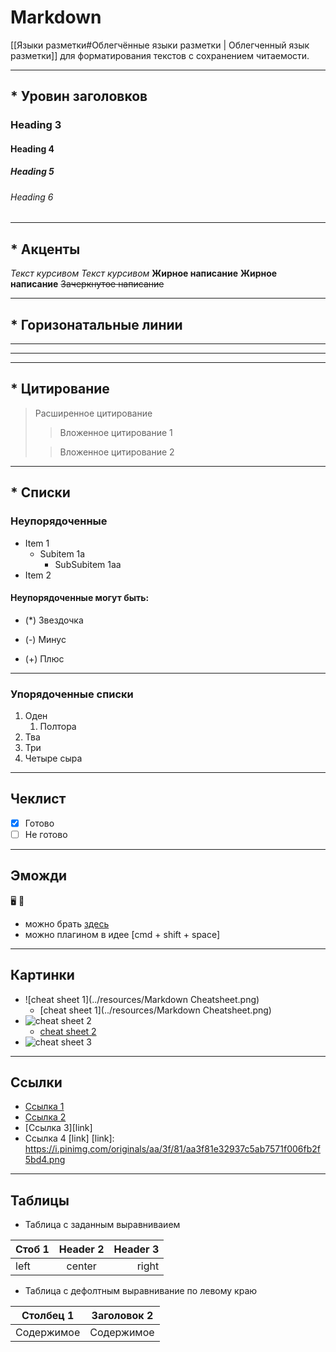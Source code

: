 # Markdown

[[Языки разметки#Облегчённые языки разметки | Облегченный язык разметки]] для форматирования текстов с сохранением
читаемости.

---

##       * Уровин заголовков

### Heading 3

#### Heading 4

##### Heading 5

###### Heading 6
---

##       * Акценты

*Текст курсивом*
_Текст курсивом_
**Жирное написание**
__Жирное написание__
~~Зачеркнутое написание~~

---

##       * Горизонатальные линии

*** 
___
---

##       * Цитирование

> Расширенное цитирование
>> Вложенное цитирование 1
>
>> Вложенное цитирование 2
---

##       * Списки

### Неупорядоченные

* Item 1
    * Subitem 1a
        * SubSubitem 1aa
* Item 2

#### Неупорядоченные могут быть:

* (*) Звездочка

- (-) Минус

+ (+) Плюс

---

### Упорядоченные списки

1. Оден
    1. Полтора
2. Тва
3. Три
4. Четыре сыра

---

## Чеклист

- [x] Готово
- [ ] Не готово

---

## Эможди

🖥 🚆

* можно брать [здесь](https://www.webfx.com/tools/emoji-cheat-sheet/)
* можно плагином в идее [cmd + shift + space]

---

## Картинки

* ![cheat sheet 1](../resources/Markdown Cheatsheet.png)
    * [cheat sheet 1](../resources/Markdown Cheatsheet.png)
* ![cheat sheet 2](https://media.cheatography.com/storage/thumb/lucbpz_the-ultimate-markdown.600.jpg)
    * [cheat sheet 2](https://media.cheatography.com/storage/thumb/lucbpz_the-ultimate-markdown.600.jpg)
* ![cheat sheet 3][cheat_sheet_3]
  
[cheat_sheet_3]: https://i.pinimg.com/originals/aa/3f/81/aa3f81e32937c5ab7571f006fb2f5bd4.png

---

## Ссылки

* [Ссылка 1](https://i.pinimg.com/originals/aa/3f/81/aa3f81e32937c5ab7571f006fb2f5bd4.png)
* [Ссылка 2](https://i.pinimg.com/originals/aa/3f/81/aa3f81e32937c5ab7571f006fb2f5bd4.png "описание")
* [Ссылка 3][link]
* Ссылка 4 [link]
  [link]: https://i.pinimg.com/originals/aa/3f/81/aa3f81e32937c5ab7571f006fb2f5bd4.png 
---
## Таблицы

* Таблица с заданным выравниваием

| Стоб 1 | Header 2 | Header 3 |
|----------|:--------:|-------:| 
| left | center | right |

* Таблица c дефолтным выравнивание по левому краю

Столбец 1 | Заголовок 2
-----------|----------
Содержимое | Содержимое